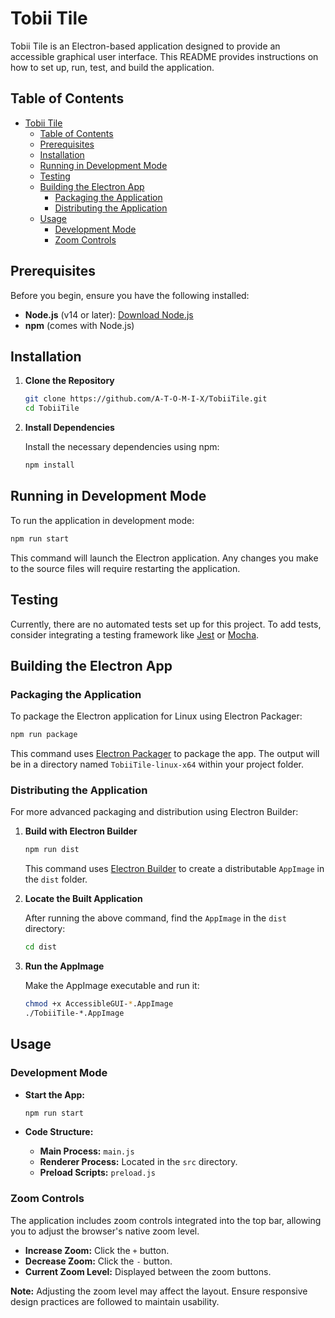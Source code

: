 # Tobii Tile

Tobii Tile is an Electron-based application designed to provide an accessible graphical user interface. This README provides instructions on how to set up, run, test, and build the application.

## Table of Contents

- [Tobii Tile](#tobii-tile)
  - [Table of Contents](#table-of-contents)
  - [Prerequisites](#prerequisites)
  - [Installation](#installation)
  - [Running in Development Mode](#running-in-development-mode)
  - [Testing](#testing)
  - [Building the Electron App](#building-the-electron-app)
    - [Packaging the Application](#packaging-the-application)
    - [Distributing the Application](#distributing-the-application)
  - [Usage](#usage)
    - [Development Mode](#development-mode)
    - [Zoom Controls](#zoom-controls)

## Prerequisites

Before you begin, ensure you have the following installed:

- **Node.js** (v14 or later): [Download Node.js](https://nodejs.org/)
- **npm** (comes with Node.js)

## Installation

1. **Clone the Repository**

   ```bash
   git clone https://github.com/A-T-O-M-I-X/TobiiTile.git
   cd TobiiTile
   ```

2. **Install Dependencies**

   Install the necessary dependencies using npm:

   ```bash
   npm install
   ```

## Running in Development Mode

To run the application in development mode:

```bash
npm run start
```

This command will launch the Electron application. Any changes you make to the source files will require restarting the application.

## Testing

Currently, there are no automated tests set up for this project. To add tests, consider integrating a testing framework like [Jest](https://jestjs.io/) or [Mocha](https://mochajs.org/).

## Building the Electron App

### Packaging the Application

To package the Electron application for Linux using Electron Packager:

```bash
npm run package
```

This command uses [Electron Packager](https://github.com/electron/electron-packager) to package the app. The output will be in a directory named `TobiiTile-linux-x64` within your project folder.

### Distributing the Application

For more advanced packaging and distribution using Electron Builder:

1. **Build with Electron Builder**

   ```bash
   npm run dist
   ```

   This command uses [Electron Builder](https://www.electron.build/) to create a distributable `AppImage` in the `dist` folder.

2. **Locate the Built Application**

   After running the above command, find the `AppImage` in the `dist` directory:

   ```bash
   cd dist
   ```

3. **Run the AppImage**

   Make the AppImage executable and run it:

   ```bash
   chmod +x AccessibleGUI-*.AppImage
   ./TobiiTile-*.AppImage
   ```

## Usage

### Development Mode

- **Start the App:**

  ```bash
  npm run start
  ```

- **Code Structure:**
  - **Main Process:** `main.js`
  - **Renderer Process:** Located in the `src` directory.
  - **Preload Scripts:** `preload.js`

### Zoom Controls

The application includes zoom controls integrated into the top bar, allowing you to adjust the browser's native zoom level.

- **Increase Zoom:** Click the `+` button.
- **Decrease Zoom:** Click the `-` button.
- **Current Zoom Level:** Displayed between the zoom buttons.

**Note:** Adjusting the zoom level may affect the layout. Ensure responsive design practices are followed to maintain usability.

